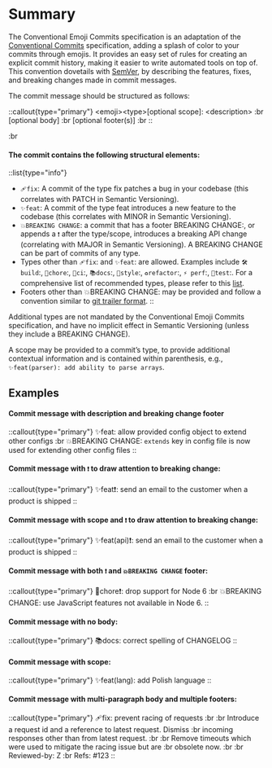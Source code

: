 # Summary

The Conventional Emoji Commits specification is an adaptation of the [Conventional Commits](https://www.conventionalcommits.org/en/v1.0.0/) specification, adding a splash of color to your commits through emojis. It provides an easy set of rules for creating an explicit commit history, making it easier to write automated tools on top of. This convention dovetails with [SemVer](http://semver.org/), by describing the features, fixes, and breaking changes made in commit messages.

The commit message should be structured as follows:

::callout{type="primary"}
\<emoji>\<type>\[optional scope]: \<description> :br
\[optional body] :br
\[optional footer(s)] :br
::

:br
#### The commit contains the following structural elements:

::list{type="info"}
- `🩹fix`: A commit of the type fix patches a bug in your codebase (this correlates with PATCH in Semantic Versioning).
- `✨feat`: A commit of the type feat introduces a new feature to the codebase (this correlates with MINOR in Semantic Versioning).
- `💥BREAKING CHANGE`: a commit that has a footer BREAKING CHANGE:, or appends a `❗` after the type/scope, introduces a breaking API change (correlating with MAJOR in Semantic Versioning). A BREAKING CHANGE can be part of commits of any type.
- Types other than `🩹fix`: and `✨feat`: are allowed. Examples include `🛠️build`:, `🧹chore`:, `🤖ci`:, `📚docs`:, `🎨style`:, `♻️refactor`:, `⚡️ perf`:, `🧪test`:. For a comprehensive list of recommended types, please refer to this [list](https://conventional-emoji-commits.site/list/list).
- Footers other than 💥BREAKING CHANGE: <description> may be provided and follow a convention similar to [git trailer format](https://git-scm.com/docs/git-interpret-trailers).
::

Additional types are not mandated by the Conventional Emoji Commits specification, and have no implicit effect in Semantic Versioning (unless they include a BREAKING CHANGE).

A scope may be provided to a commit’s type, to provide additional contextual information and is contained within parenthesis, e.g., `✨feat(parser): add ability to parse arrays`.

## Examples

#### Commit message with description and breaking change footer

::callout{type="primary"}
✨feat: allow provided config object to extend other configs :br
💥BREAKING CHANGE: `extends` key in config file is now used for extending other config files
::
   
#### Commit message with `❗` to draw attention to breaking change:

::callout{type="primary"}
✨feat❗: send an email to the customer when a product is shipped
::

#### Commit message with scope and `❗` to draw attention to breaking change:

::callout{type="primary"}
✨feat(api)❗: send an email to the customer when a product is shipped
::

#### Commit message with both `❗` and `💥BREAKING CHANGE` footer:
::callout{type="primary"}
🧹chore❗: drop support for Node 6 :br
💥BREAKING CHANGE: use JavaScript features not available in Node 6.
::

#### Commit message with no body:
::callout{type="primary"}
📚docs: correct spelling of CHANGELOG
::

#### Commit message with scope:
::callout{type="primary"}
✨feat(lang): add Polish language
::

#### Commit message with multi-paragraph body and multiple footers:
::callout{type="primary"}
🩹fix: prevent racing of requests :br
:br
Introduce a request id and a reference to latest request. Dismiss :br
incoming responses other than from latest request. :br
:br
Remove timeouts which were used to mitigate the racing issue but are :br
obsolete now. :br 
:br
Reviewed-by: Z :br
Refs: #123
::
